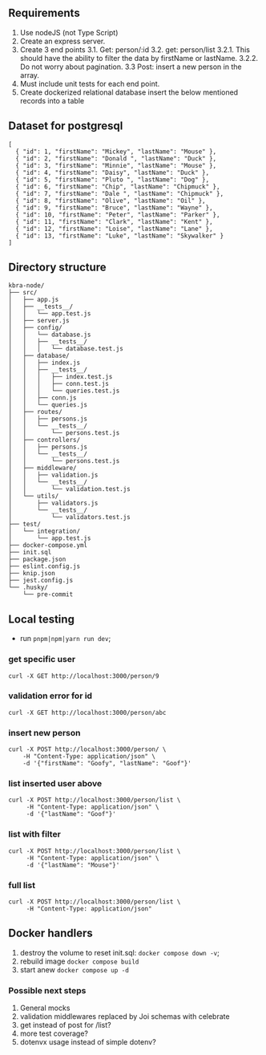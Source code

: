 ## Requirements

1. Use nodeJS (not Type Script)
2. Create an express server.
3. Create 3 end points
    3.1. Get: person/:id
    3.2. get: person/list
      3.2.1. This should have the ability to filter the data by firstName or lastName.
      3.2.2. Do not worry about pagination.
    3.3 Post: insert a new person in the array.
4. Must include unit tests for each end point.
5. Create dockerized relational database insert the below mentioned records into a table

## Dataset for postgresql
```
[
  { "id": 1, "firstName": "Mickey", "lastName": "Mouse" },
  { "id": 2, "firstName": "Donald ", "lastName": "Duck" },
  { "id": 3, "firstName": "Minnie", "lastName": "Mouse" },
  { "id": 4, "firstName": "Daisy", "lastName": "Duck" },
  { "id": 5, "firstName": "Pluto ", "lastName": "Dog" },
  { "id": 6, "firstName": "Chip", "lastName": "Chipmuck" },
  { "id": 7, "firstName": "Dale ", "lastName": "Chipmuck" },
  { "id": 8, "firstName": "Olive", "lastName": "Oil" },
  { "id": 9, "firstName": "Bruce", "lastName": "Wayne" },
  { "id": 10, "firstName": "Peter", "lastName": "Parker" },
  { "id": 11, "firstName": "Clark", "lastName": "Kent" },
  { "id": 12, "firstName": "Loise", "lastName": "Lane" },
  { "id": 13, "firstName": "Luke", "lastName": "Skywalker" }
]
```

## Directory structure
```
kbra-node/
├── src/
│   ├── app.js
│   ├── __tests__/
│   │   └── app.test.js
│   ├── server.js
│   ├── config/
│   │   └── database.js
│   │   ├── __tests__/
│   │   │   └── database.test.js
│   ├── database/
│   │   ├── index.js
│   │   ├── __tests__/
│   │   │   ├── index.test.js
│   │   │   ├── conn.test.js
│   │   │   └── queries.test.js
│   │   ├── conn.js
│   │   └── queries.js
│   ├── routes/
│   │   ├── persons.js
│   │   └── __tests__/
│   │       └── persons.test.js
│   ├── controllers/
│   │   ├── persons.js
│   │   └── __tests__/
│   │       └── persons.test.js
│   ├── middleware/
│   │   ├── validation.js
│   │   └── __tests__/
│   │       └── validation.test.js
│   └── utils/
│       ├── validators.js
│       └── __tests__/
│           └── validators.test.js
├── test/
│   └── integration/
│       └── app.test.js
├── docker-compose.yml
├── init.sql
├── package.json
├── eslint.config.js
├── knip.json
├── jest.config.js
└── .husky/
    └── pre-commit
```


## Local testing
* run `pnpm|npm|yarn run dev`;

### get specific user
`curl -X GET http://localhost:3000/person/9`

### validation error for id
`curl -X GET http://localhost:3000/person/abc`

### insert new person
```
curl -X POST http://localhost:3000/person/ \
    -H "Content-Type: application/json" \
    -d '{"firstName": "Goofy", "lastName": "Goof"}'
```

### list inserted user above
```
curl -X POST http://localhost:3000/person/list \
     -H "Content-Type: application/json" \
     -d '{"lastName": "Goof"}'
```

### list with filter
```
curl -X POST http://localhost:3000/person/list \
     -H "Content-Type: application/json" \
     -d '{"lastName": "Mouse"}'
```

### full list
```
curl -X POST http://localhost:3000/person/list \
     -H "Content-Type: application/json"
```


## Docker handlers
1. destroy the volume to reset init.sql: `docker compose down -v`;
2. rebuild image `docker compose build`
3. start anew `docker compose up -d`


### Possible next steps
1. General mocks
2. validation middlewares replaced by Joi schemas with celebrate
3. get instead of post for /list?
4. more test coverage?
5. dotenvx usage instead of simple dotenv?